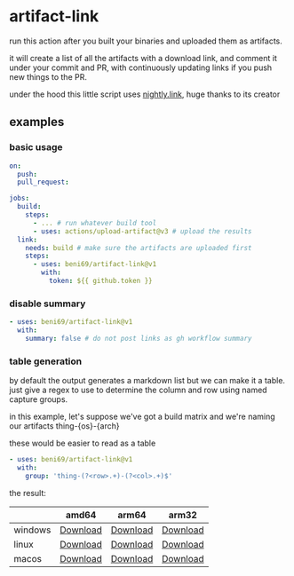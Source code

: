 # artifact-link

run this action after you built your binaries and uploaded them as artifacts.

it will create a list of all the artifacts with a download link,
and comment it under your commit and PR, with continuously updating
links if you push new things to the PR.

under the hood this little script uses [nightly.link](https://nightly.link),
huge thanks to its creator

## examples

### basic usage

```yaml
on:
  push:
  pull_request:

jobs:
  build:
    steps:
      - ... # run whatever build tool
      - uses: actions/upload-artifact@v3 # upload the results
  link:
    needs: build # make sure the artifacts are uploaded first
    steps:
      - uses: beni69/artifact-link@v1
        with:
          token: ${{ github.token }}
```

### disable summary

```yaml
- uses: beni69/artifact-link@v1
  with:
    summary: false # do not post links as gh workflow summary
```

### table generation

by default the output generates a markdown list but we can make it a table.
just give a regex to use to determine the column and row using named capture groups.

in this example, let's suppose we've got a build matrix and we're naming our artifacts
thing-{os}-{arch}

these would be easier to read as a table

```yaml
- uses: beni69/artifact-link@v1
  with:
    group: 'thing-(?<row>.+)-(?<col>.+)$'
```

the result:

| <!-- empty --> | amd64                                               | arm64                                               | arm32                                               |
| -------------- | --------------------------------------------------- | --------------------------------------------------- | --------------------------------------------------- |
| windows        | [Download](https://example.com/thing-windows-amd64) | [Download](https://example.com/thing-windows-arm64) | [Download](https://example.com/thing-windows-arm32) |
| linux          | [Download](https://example.com/thing-linux-amd64)   | [Download](https://example.com/thing-linux-arm64)   | [Download](https://example.com/thing-linux-arm32)   |
| macos          | [Download](https://example.com/thing-macos-amd64)   | [Download](https://example.com/thing-macos-arm64)   | [Download](https://example.com/thing-macos-arm32)   |

